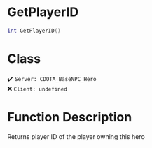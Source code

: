 # GetPlayerID
```lua
int GetPlayerID()
```
# Class
✔️ `Server: CDOTA_BaseNPC_Hero`  
❌ `Client: undefined`  

# Function Description
Returns player ID of the player owning this hero
